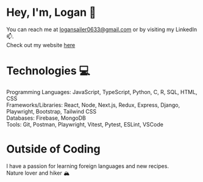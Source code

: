# Hey, I'm, Logan 👋
You can reach me at logansailer0633@gmail.com or by visiting my LinkedIn 📫. \
Check out my website [here](https://logan-sailer.netlify.app/)

# Technologies 💻
Programming Languages: JavaScript, TypeScript, Python, C, R, SQL, HTML, CSS \
Frameworks/Libraries: React, Node, Next.js, Redux, Express, Django, Playwright, Bootstrap, Tailwind CSS \
Databases: Firebase, MongoDB \
Tools: Git, Postman, Playwright, Vitest, Pytest, ESLint, VSCode 

# Outside of Coding
I have a passion for learning foreign languages and new recipes. \
Nature lover and hiker 🏔️
<!---
logansailer/logansailer is a ✨ special ✨ repository because its `README.md` (this file) appears on your GitHub profile.
You can click the Preview link to take a look at your changes.
--->
